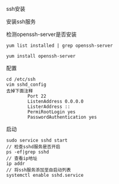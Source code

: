 ssh安装

安装ssh服务

检测openssh-server是否安装

```
yum list installed | grep openssh-server

yum install openssh-server
```

配置

```
cd /etc/ssh
vim sshd_config
去掉下面注释		
		Port 22
        ListenAddress 0.0.0.0
        ListerAddress ::
        PermiRootLogin yes
        PasswordAuthentication yes
```

启动

```
sudo service sshd start
// 检查sshd服务是否开启
ps -ef|grep sshd
// 查看ip地址
ip addr
// 将ssh服务添加至自启动列表
systemctl enable sshd.service
```

